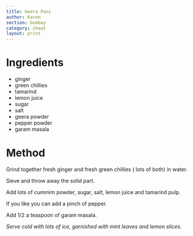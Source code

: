 ```yaml
---
title: Geera Pani
author: Karen
section: bombay
category: chaat
layout: print
---
```



# Ingredients

* ginger
* green chillies
* tamarind
* lemon juice
* sugar
* salt
* geera powder
* pepper powder
* garam masala

 

# Method

Grind together fresh ginger and fresh green chillies ( lots of both) in water.

Sieve and throw away the solid part.

Add lots of cummim powder, sugar, salt, lemon juice and tamarind pulp.

If you like you can add a pinch of pepper.

Add 1/2 a teaspoon of garam masala.

_Serve cold with lots of ice, garnished with mint leaves and lemon slices._

